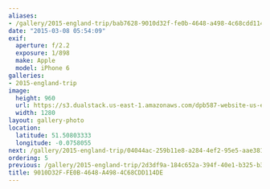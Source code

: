 ```yaml
---
aliases:
- /gallery/2015-england-trip/bab7628-9010d32f-fe0b-4648-a498-4c68cdd114de.html
date: "2015-03-08 05:54:09"
exif:
  aperture: f/2.2
  exposure: 1/898
  make: Apple
  model: iPhone 6
galleries:
- 2015-england-trip
image:
  height: 960
  url: https://s3.dualstack.us-east-1.amazonaws.com/dpb587-website-us-east-1/asset/gallery/2015-england-trip/bab7628-9010d32f-fe0b-4648-a498-4c68cdd114de~1280.jpg
  width: 1280
layout: gallery-photo
location:
  latitude: 51.50803333
  longitude: -0.0758055
next: /gallery/2015-england-trip/04044ac-259b11e8-a284-4ef2-95e5-aae381f93cff
ordering: 5
previous: /gallery/2015-england-trip/2d3df9a-184c652a-394f-40e1-b325-b3ff0ef009e3
title: 9010D32F-FE0B-4648-A498-4C68CDD114DE
---
```

